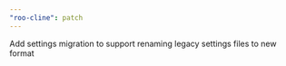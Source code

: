 ```yaml
---
"roo-cline": patch
---
```


Add settings migration to support renaming legacy settings files to new format
